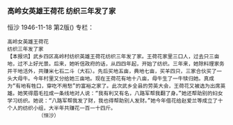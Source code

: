 ### 高岭女英雄王荷花  纺织三年发了家
恒沙
1946-11-18
第2版()
专栏：

    高岭女英雄王荷花
    纺织三年发了家
    【本报讯】武乡四区高岭村纺织英雄王荷花纺织三年发了家。王荷花家里三口人，过去只三亩地，过不上好光景。后来，她听信政府的话，从四四年起，开始了纺织。三年来，她除料理家务并干地活外，共赚米七石二斗（大石）。先后买地五亩，典地七亩，买羊四只，三家合伙买了一头大母牛。今年村里又分给她三亩地。现在王荷花有地十八亩，母牛生了一牛犊归她。真成为“有地有牲口，穿吃不用愁”的富裕之家了。此次武乡全县的劳英大会，王荷花又被选为出席英雄。她笑得眉毛拉成一条线地对人说：“我有利又有名，八路军帮我翻了身。”她还帮助别的妇女学习纺织。她说：“八路军帮我发了财，我也得帮助别人发财。”她今年借花给赵爱兰等成立了十个人的纺织小组，大半年共赚花一百一十四斤。
              （恒沙）
